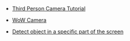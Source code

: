 * [Third Person Camera Tutorial](https://github.com/Ardathalion/UnityThirdPersonCameraTutorial)
* [WoW Camera](https://github.com/UnityCommunity/UnityLibrary/blob/master/Scripts/Camera/WowCamera.cs)

* [Detect object in a specific part of the screen](https://answers.unity.com/questions/495102/detect-object-in-a-specific-part-of-the-screen.html)


